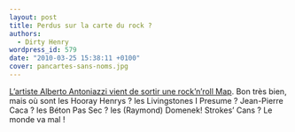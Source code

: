 ```yaml
---
layout: post
title: Perdus sur la carte du rock ?
authors:
  - Dirty Henry
wordpress_id: 579
date: "2010-03-25 15:38:11 +0100"
cover: pancartes-sans-noms.jpg
---
```


[L’artiste Alberto Antoniazzi vient de sortir une rock’n’roll Map][1]. Bon très
bien, mais où sont les Hooray Henrys ? les Livingstones I Presume ? Jean-Pierre
Caca ? les Béton Pas Sec ? les (Raymond) Domenek! Strokes’ Cans ? Le monde va
mal !

[1]: http://www.flickr.com/photos/smoy/4413987999/
